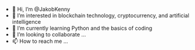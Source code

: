 - 👋 Hi, I’m @JakobKenny
- 👀 I’m interested in blockchain technology, cryptocurrency, and artificial intelligence
- 🌱 I’m currently learning Python and the basics of coding
- 💞️ I’m looking to collaborate ...
- 📫 How to reach me ...

<!---
JakobKenny/JakobKenny is a ✨ special ✨ repository because its `README.md` (this file) appears on your GitHub profile.
You can click the Preview link to take a look at your changes.
--->
